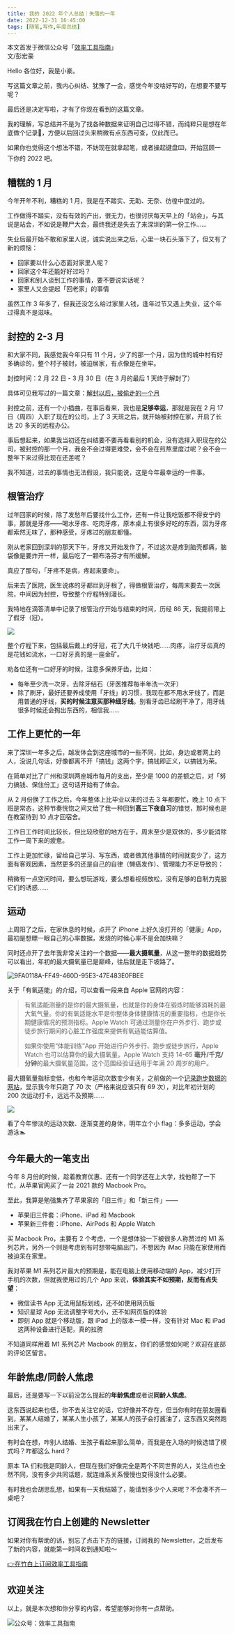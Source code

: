 ```yaml
---
title: 我的 2022 年个人总结｜失落的一年        
date: 2022-12-31 16:45:00               
tags: [随笔,写作,年度总结]                                                                               
---
```


本文首发于微信公众号「[效率工具指南](https://mp.weixin.qq.com/s/hzSffOuLzmJza2RQfg8i6w)」      
文/彭宏豪    


Hello 各位好，我是小豪。   

写这篇文章之前，我内心纠结、犹豫了一会，感觉今年没啥好写的，在想要不要写呢？   

最后还是决定写啦，才有了你现在看到的这篇文章。  

我的理解，写总结并不是为了找各种数据来证明自己过得不错，而纯粹只是想在年底做个记录📝，方便以后回过头来稍微有点东西可查，仅此而已。   

如果你也觉得这个想法不错，不妨现在就拿起笔，或者操起键盘⌨️，开始回顾一下你的 2022 吧。       


## 糟糕的 1 月    

今年开年不利，糟糕的 1 月，我是在不踏实、无助、无奈、彷徨中度过的。   

工作做得不踏实，没有有效的产出，很无力，也很讨厌每天早上的「站会」，与其说是站会，不如说是鞭尸大会，最终我还是失去了来深圳的第一份工作……             

失业后最开始不敢和家里人说，诚实说出来之后，心里一块石头落下了，但又有了新的烦恼：   

* 回家要以什么心态面对家里人呢？    
* 回家这个年还能好好过吗？      
* 回家和别人谈到工作的事情，要不要说实话呢？   
* 家里人又会提起「回老家」的事情           

虽然工作 3 年多了，但我还没怎么给过家里人钱，逢年过节又遇上失业，这个年过得真不是滋味。      


## 封控的 2-3 月       

和大家不同，我感觉我今年只有 11 个月，少了的那一个月，因为住的城中村有好多确诊的，整个村子被封，被迫居家，有点像是在坐牢。    

封控时间：2 月 22 日 - 3 月 30 日（在 3 月的最后 1 天终于解封了）           

具体可见我写过的一篇文章：[解封以后，被偷走的一个月](https://mp.weixin.qq.com/s?__biz=MzAxMjY0NTY5OA==&mid=2649919719&idx=1&sn=279c40bc3bd3f9683d0b07f749b4a599&chksm=83a894cab4df1ddc5c82cce7ad4037aa103615eb3ce5f40e4455dd4f7c612a5934acbdc1aaf8&token=838469253&lang=zh_CN#rd)       


封控之前，还有一个小插曲，在事后看来，我也是**足够幸运**，那就是我在 2 月 17 日（周四）入职了现在的公司，上了 3 天班之后，就开始被封控在家，开启了长达 20 多天的远程办公。    

事后想起来，如果我当初还在纠结要不要再看看别的机会，没有选择入职现在的公司，被封控的那一个月，我会不会过得更难受，会不会在煎熬里度过呢？会不会一整年下来过得比现在还差呢？            

我不知道，过去的事情也无法假设，我只能说，这是今年最幸运的一件事。     


## 根管治疗    

过年回家的时候，除了发愁年后要找什么工作，还有一件让我吃饭都不得安宁的事，那就是牙疼——喝水牙疼、吃肉牙疼，原本桌上有很多好吃的东西，因为牙疼都索然无味了，那种感受，牙疼过的朋友都懂。    

刚从老家回到深圳的那天下午，牙疼又开始发作了，不过这次是疼到脑壳都痛，脑袋像是要炸开一样，最后吃了一颗布洛芬才有所缓解。     

真应了那句，「牙疼不是病，疼起来要命」。    

后来去了医院，医生说疼的牙都烂到牙根了，得做根管治疗，每周末要去一次医院，中间因为封控，导致整个疗程特别漫长。  

我特地在滴答清单中记录了根管治疗开始与结束的时间，历经 86 天，我提前带上了假牙（冠）。     

![](https://article-picbed-1302715071.cos.ap-guangzhou.myqcloud.com/2022/12/31/16724581384371.jpg)
 
整个疗程下来，包括最后戴上的牙冠，花了大几千块钱吧……肉疼，治疗牙齿真的是花钱如流水，一口好牙真的是一座金矿。  

劝各位还有一口好牙的时候，注意多保养牙齿，比如：  

* 每年至少洗一次牙，去除牙结石（牙医推荐每半年洗一次牙）            
* 除了刷牙，最好还要养成使用「牙线」的习惯，我现在都不用水牙线了，而是用普通的牙线，**买的时候注意买那种细牙线**。别看牙齿已经刷干净了，用牙线很多时候还会掏出东西的，相信我……     


## 工作上更忙的一年    

来了深圳一年多之后，越发体会到这座城市的一些不同，比如，身边或者网上的人，没说几句话，好像都离不开「搞钱」这两个字，搞钱即正义，以搞钱为荣。  

在简单对比了广州和深圳两座城市每月的支出，至少是 1000 的差额之后，对「努力搞钱、保住份工」这句话开始有了体会。       

从 2 月份换了工作之后，今年整体上比毕业以来的过去 3 年都要忙，晚上 10 点下班是常态，这种节奏恍惚之间又给了我一种回到**高三下夜自习**的错觉，那时候也是在教室待到 10 点才回宿舍。   

工作日工作时间比较长，但比较欣慰的地方在于，周末至少是双休的，多少能消除工作一周下来的疲惫。   

工作上更加忙碌，留给自己学习、写东西，或者做其他事情的时间就变少了，这方面有客观因素，当然更多的还是自己的自律（懒癌发作）、管理能力不足导致的：  

稍微有一点空闲时间，要么想玩游戏，要么想看视频放松，没有足够的自制力克服它们的诱惑……    

## 运动

上周阳了之后，在家休息的时候，点开了 iPhone 上好久没打开的「健康」App，最初是想瞟一眼自己的心率数据，发烧的时候心率不是会加快嘛？  

同时还点开了去年我非常关注的一个数据——**最大摄氧量**，从这一整年的数据趋势可以看出，年初的最大摄氧量已是巅峰，往后就是走下坡路了。    

![9FA0118A-FF49-460D-95E3-47E483E0FBEE](https://article-picbed-1302715071.cos.ap-guangzhou.myqcloud.com/2022/12/31/9fa0118aff49460d95e347e483e0fbee.png)
 
关于「有氧适能」的介绍，可以查看一段来自 Apple 官网的内容：  

> 有氧适能测量的是你的最大摄氧量，也就是你的身体在锻炼时能够消耗的最大氧气量。你的有氧适能水平是你整体身体健康情况的重要指标，也是你长期健康情况的预测指标。Apple Watch 可通过测量你在户外步行、跑步或徒步旅行期间的心脏工作强度来提供有氧适能估算值。   
> 
> 如果你使用“体能训练”App 开始进行户外步行、跑步或徒步旅行，Apple Watch 也可以估算你的最大摄氧量。Apple Watch 支持 14-65 **毫升/千克/分钟**的最大摄氧量范围，这个范围经验证适用于年满 20 周岁的用户。


最大摄氧量指标变低，也和今年运动次数变少有关，之前做的一个[记录跑步数据的网站](https://mp.weixin.qq.com/s?__biz=MzAxMjY0NTY5OA==&mid=2649917925&idx=1&sn=08dc018b0d3e65be81c1b5bc8572ce18&chksm=83a88dc8b4df04dee5b2716977fc1dba3b56a4a6952a164198d6c448335a8b4c288568b4a23c&token=838469253&lang=zh_CN#rd)，显示我今年只跑了 70 次（严格来说应该只有 69 次），对比年初计划的 200 次运动打卡，远远不及预期……             

![](https://article-picbed-1302715071.cos.ap-guangzhou.myqcloud.com/2022/12/31/16724638357045.jpg)

看了今年惨淡的运动次数、逐渐变差的身体，明年立个小 flag：多多运动，学会游泳🏊     


## 今年最大的一笔支出    

今年 8 月份的时候，趁着教育优惠、还有一个同学还在上大学，找他帮了一下忙，从苹果官网买了一台 2021 款的 Macbook Pro。    

至此，我算是勉强集齐了苹果家的「旧三件」和「新三件」——

* 苹果旧三件套：iPhone、iPad 和 Macbook
* 苹果新三件套：iPhone、AirPods 和 Apple Watch   

买 Macbook Pro，主要有 2 个考虑，一个是想体验一下被很多人称赞过的 M1 系列芯片，另外一个则是考虑到有时想带电脑出门，不想因为 iMac 只能在家使用而被迫呆在家里。  

我对苹果 M1 系列芯片最大的预期是，能在电脑上使用移动端的 App，减少打开手机的次数，但就我使用过的几个 App 来说，**体验其实不如预期，反而有点失望**：   

* 微信读书 App 无法用鼠标划线，还不如使用网页版       
* 知识星球 App 无法调整字号大小，还不如网页版的体验   
* 即刻 App 就是个移动版，跟 iPad 上的版本一模一样，没有针对 Mac 和 iPad 这两种设备进行适配，真的拉胯   

不知道同样用着 M1 系列芯片 Macbook 的朋友，你们的感觉如何呢？欢迎在底部的评论区留言。      


## 年龄焦虑/同龄人焦虑      

最后，还是要写一下以前没怎么提起的**年龄焦虑**或者说**同龄人焦虑**。   

这东西说起来也怪，你不去关注它的话，它好像并不存在，但当你有时在朋友圈看到，某某人结婚了，某某人生小孩了，某某人的孩子会打酱油了，这东西又突然跑出来了。     

有时会在想，咋别人结婚、生孩子看起来那么简单，而我是在入场的时候选错了模式吗？咋都这么 hard？       

原本 TA 们和我是同龄人，但现在我们好像完全是两个不同世界的人，关注点也全然不同，没有多少共同话题，就连维系关系慢慢也变得没什么必要。   

有时我也会胡思乱想，如果有一天我结婚了，能请到多少个人来呢？不会凑不齐一桌吧？        


## 订阅我在竹白上创建的 Newsletter   

如果对你有帮助的话，别忘了点击下方的链接，订阅我的 Newsletter，之后发布了新的内容，就能第一时间收到通知啦～  

[👉在竹白上订阅效率工具指南](https://penghh.zhubai.love/)         


## 欢迎关注     

以上，就是本次想和你分享的内容，希望能够对你有一点帮助。     

![公众号：效率工具指南](https://article-picbed-1302715071.cos.ap-guangzhou.myqcloud.com/2021/05/28/gong-zhong-hao-wei-bu-er-wei-ma-dailogo.png)     
      















 



